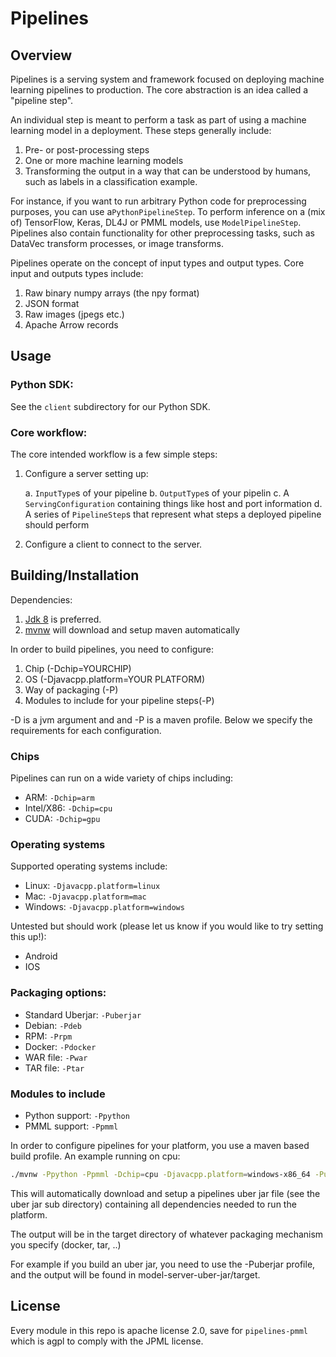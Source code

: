 # Pipelines


## Overview

Pipelines is a serving system and framework focused on deploying machine learning 
pipelines to production. The core abstraction is an idea called a "pipeline step".

An individual step is meant to perform a task as part of using a machine learning 
model in a deployment. These steps generally include:

1. Pre- or post-processing steps
2. One or more machine learning models
3. Transforming the output in a way that can be understood by humans, 
such as labels in a classification example.


For instance, if you want to run arbitrary Python code for preprocessing purposes,
you can use a`PythonPipelineStep`. To perform inference on a (mix of) TensorFlow,
Keras, DL4J or PMML models, use `ModelPipelineStep`. Pipelines also contain
functionality for other preprocessing tasks, such as DataVec transform processes, 
or image transforms.


Pipelines operate on the concept of input types and output types.
Core input and outputs types include:

1. Raw binary numpy arrays (the npy format)
2. JSON format
3. Raw images (jpegs etc.)
4. Apache Arrow records


## Usage

### Python SDK:

See the `client` subdirectory for our Python SDK.


### Core workflow:

The core intended workflow is a few simple steps:

1. Configure a server setting up:

      a. `InputType`s of your pipeline
      b. `OutputType`s of your pipelin
      c. A `ServingConfiguration` containing things like
         host and port information
      d. A series of `PipelineStep`s that represent
      what steps a deployed pipeline should perform

2. Configure a client to connect to the server.

## Building/Installation

Dependencies:

1. [Jdk 8](https://adoptopenjdk.net/) is preferred.
2. [mvnw](https://stackoverflow.com/questions/38723833/what-is-the-purpose-of-mvnw-and-mvnw-cmd-files/41239572) will download and setup
maven automatically 

In order to build pipelines, you need to configure:
1. Chip (-Dchip=YOURCHIP)
2. OS   (-Djavacpp.platform=YOUR PLATFORM)
3. Way of packaging (-P<YOUR-PACKAGING>)
4. Modules to include for your pipeline steps(-P<MODULE-TO-INCLUDE>)

-D is a jvm argument and and -P is a maven profile.
Below we specify the requirements for each configuration.

### Chips

Pipelines can run on a wide variety of chips including:

- ARM:       `-Dchip=arm`
- Intel/X86: `-Dchip=cpu`
- CUDA:      `-Dchip=gpu`

### Operating systems

Supported operating systems include:
- Linux: `-Djavacpp.platform=linux`
- Mac: `-Djavacpp.platform=mac`
- Windows: `-Djavacpp.platform=windows`

Untested but should work (please let us know if you would like to try setting this up!):
- Android
- IOS

### Packaging options:

-  Standard Uberjar: `-Puberjar`
-  Debian: `-Pdeb`
-  RPM:  `-Prpm`
-  Docker: `-Pdocker`
-  WAR file: `-Pwar`
-  TAR file: `-Ptar`
    
### Modules to include

- Python support: `-Ppython`
- PMML support: `-Ppmml`

In order to configure pipelines for your platform, you use a maven based build profile.
An example running on cpu:

```bash
./mvnw -Ppython -Ppmml -Dchip=cpu -Djavacpp.platform=windows-x86_64 -Puberjar clean install -Dmaven.test.skip=true
```

This will automatically download and setup a pipelines uber jar file (see the uber jar sub directory)
containing all dependencies needed to run the platform.

The output will be in the target directory of whatever packaging mechanism you specify
(docker, tar, ..)

For example if you build an uber jar, you need to use the -Puberjar
profile, and the output will be found in model-server-uber-jar/target.

## License

Every module in this repo is apache license 2.0, save for `pipelines-pmml` 
which is agpl to comply with the JPML license.
